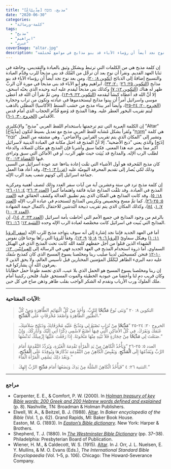 ```yaml
---
title: "مذبح، מִזְבֵּחַ [مِذْبِيْاخْ]"
date: "2020-06-30"
categories:
  - "كلمة-ورسالة"
tags:
  - "مذبح"
  - "ابراهيم"
  - "عبري"
coverImage: "altar.jpg"
description: "إن كلمة مذبح هي من الكلمات التي ترتبط وبشكل وثيق بالعبادة والتقديس، وخاصّة في ثنايا العهد القديم. ونقرأ أن نوح بعد أن ترجَّل من الفُلك قد بنى مذبحاً للرب وقدَّم العبادة والتسبيح إضافةً إلى الذبائح . ومن بعد نوح نجد أيضاً أن رؤساء الآباء قد بنو مذابح في مواضع مُختلفة."
---
```


إن كلمة مذبح هي من الكلمات التي ترتبط وبشكل وثيق بالعبادة والتقديس، وخاصّة في ثنايا العهد القديم. ونقرأ أن نوح بعد أن ترجَّل من الفُلك قد بنى مذبحاً للرب وقدَّم العبادة والتسبيح إضافةً إلى الذبائح ([تكوين ٨: ٢٠](https://biblia.com/books/ar-vandyke/Ge20.33)). ومن بعد نوح نجد أيضاً أن رؤساء الآباء قد بنو مذابح ([التكوين ٢٥: ٢٦](https://biblia.com/books/ar-vandyke/Ge26.26)؛ [٢٠: ٣٣](https://biblia.com/books/ar-vandyke/Ge20.33)). ابراهيم وهو أبو الآباء قد بنى مذبحاً في مورة لأن الربَّ ظهر له هناك ([التكوين ١٢: ٧](https://biblia.com/books/ar-vandyke/Ge12.7)) وكذلك بنى مذبحاً ليقدم عليه ابنه وحيده الذي يحبّه اسحق، إلا أنَّ الله قد أعطاه كبشاً ليقدمه ([التكوين ٢٢: ٩-١٣](https://biblia.com/books/ar-vandyke/Ge22.9-13)). ومن ثمَّ نقرأ أن الله قد أعطى موسى واسرائيل أمراً أن يبنوا مذابح ليستخدموها في عبادته وتكون من تراب وحجارة ([الخروج ٢٠: ٢٤-٢٥](https://biblia.com/books/ar-vandyke/ex20.24-25))، وأيضاً أمر ببناء مذبح من خشب السنط (الأكاسيا) المطلي بالذهب ليتم تقريب البخور العطر عليه. وهذا المذبح قد وُضع قُدَّام الحجاب الذي أمام قدس الأقداس ([الخروج ٣٠: ١-٦](https://biblia.com/books/ar-vandyke/Ex30.1-6)).

إن الكلمة العبرية التي تتم ترجمتها باستخدام اللفظ العربي ”مذبح“ والإنكليزي ”Altar“ هي كلمة ”[מִזְבֵּחַ](https://www.blueletterbible.org/lang/lexicon/lexicon.cfm?Strongs=H4196&t=KJV)“ وتُقرأ بشكل مُشابه للفظ العربي مذبح مع تعديل بسيط لتكون \[مِذْبِيْاخْ\] وتشير إلى ”المكان الذي يتم تقريب القرابين والأضاحي“. وهي مشتقه من الفعل  ”זְבֵּחַ“ \[ذَبَخ\] والذي يعني ”ذبح الأضحية“. إلا أنَّ المذبح قد احتل مكانة في العبادة الدينية لاسرائيل أكبر مما يعبر عنه هذا المعنى. فكما سبق وأشرنا فإن المذبح هو مكان للصلاة، والدعاء لطلب الرب الإله. والمذابح قد بُنِيَت حيث ظهر الرب، أو في الأماكن التي سبق وتراءى فيها ([القضاة ١٣: ٢٠](https://biblia.com/books/ar-vandyke/Jdg13.20)).  
كان مذبح المُحرقة هو أول الأشياء التي تمَّت إعادة بناءها عند عودة اسرائيل من السبي وذلك لكي يُصار إلى تقديم المحرقة اليوميّة عليه ([عزرا ٣: ١-٣](https://biblia.com/books/ar-vandyke/ezr3.1-3))، وقد أعاد هذا العمل جماعة اسرائيل إلى كونهم شعب يعبد الرب الإله.

إن كلمة مذبح ترد في ستة وعشرين آية من آيات سفر العدد وذلك لتصف أهمية ومركزية المذبح في العبادة. وقد تلقَّت المذابح عناية فائقة واهتماماً كبيراً ([العدد ٣: ٢٦](https://biblia.com/books/ar-vandyke/num3.26)؛ [٤: ١١- ٢٦](https://biblia.com/books/ar-vandyke/num4.11-26)؛ [١٨: ٥](https://biblia.com/books/ar-vandyke/num18.5)). وقد كانت المذابح هي المكان الذي يتم تطبيق العدالة وكشف الحقائق فيه ([العدد ٥: ٢٥-٢٦](https://biblia.com/books/ar-vandyke/num5.25-26)). كما تمَّ مسح وتخصيص وتكريس المذابح لتستخدم في عبادة الرب الإله ([العدد ٧: ١](https://biblia.com/books/ar-vandyke/num7.1)، [٨٤](https://biblia.com/books/ar-vandyke/nu7.84))، وكذلك المكان الذي يتم تقريب ذبيحة التدشين للاحتفال باكتمال خيمة الشهادة ([العدد ٧: ١٠](https://biblia.com/books/ar-vandyke/num7.10)).  
بالرغم من وجود المذابح في جميع الأمم التي أحاطت بأمة اسرائيل ([العدد ٢٣: ٢،](https://biblia.com/books/ar-vandyke/num22.2) [١٤](https://biblia.com/books/ar-vandyke/num22.14))، إن المذابح التي بُنيت في اسرائيل كانت مخصَّصة لعبادة الرب الإله وحده ([التثنية ١٢](https://biblia.com/books/ar-vandyke/deu12)؛ [١٦: ٢١](https://biblia.com/books/ar-vandyke/deu16.21)).

أما في العهد الجديد فإننا نجد إشارة إلى أنه سوف يتواجد مذبح للرب الإله ([سفر الرؤيا ١١: ١](https://biblia.com/books/ar-vandyke/rev11.1)) وهيكل سماويّ ([الرؤيا ٦: ٩](https://biblia.com/books/ar-vandyke/rev6.9)؛ [٨: ٥](https://biblia.com/books/ar-vandyke/rev8.5)؛ [٩: ١٣](https://biblia.com/books/ar-vandyke/rev9.13)). وفقاً للرؤيا التي رآها يوحنا فإن نفوس الشهداء الذين قتلوا من أجل حفظهم كلمة الله كانت تحت المذبح الذي في الهيكل السماوي. أما ذروة استخدام المذبح في العهد الجديد فهي في الرسالة إلى [العبرانيّين  ١٣: ١٠-١٢](https://biblia.com/books/ar-vandyke/heb13.10-13) فنحن كمسيحيّين لدينا صليب ربنا ومخلصنا يسوع المسيح الذي كان كمذبح سُفك عليه دمه البريء الطاهر ليُكَمِّل المؤمنين المختارين قبل تأسيس العالم، ولا يحق الذين لا يعرفون الله أن يشاركوا فيه.   
إن ربنا ومخلصنا يسوع المسيح هو الحمل الذي بلا عيب، الذي تجسد طوعاً حمل خطايانا وكان قريب دمٍ لنا وأعتقنا من عبودية الخطيئة والموت المستحق علينا، فلنحن ركبتينا أمام ملك الملوك ورب الأرباب ونقدم له الشكر الواجب بقلب طاهر وذهن صاح في كل حين.

---

### الآيات المفتاحية:

> التكوين ٨: ٢٠ ”وَبَنَى نُوحٌ **مَذْبَحًا** لِلرَّبِّ. وَأَخَذَ مِنْ كُلِّ الْبَهَائِمِ الطَّاهِرَةِ وَمِنْ كُلِّ الطُّيُورِ الطَّاهِرَةِ وَأَصْعَدَ مُحْرَقَاتٍ عَلَى **الْمَذْبَحِ**،“

> الخروج ٢٠: ٢٤-٢٥ ”**مَذْبَحًا** مِنْ تُرَابٍ تَصْنَعُ لِي وَتَذْبَحُ عَلَيْهِ مُحْرَقَاتِكَ وَذَبَائِحَ سَلاَمَتِكَ، غَنَمَكَ وَبَقَرَكَ. فِي كُلِّ الأَمَاكِنِ الَّتِي فِيهَا أَصْنَعُ لاسْمِي ذِكْرًا آتِي إِلَيْكَ وَأُبَارِكُكَ. وَإِنْ صَنَعْتَ لِي **مَذْبَحًا** مِنْ حِجَارَةٍ فَلاَ تَبْنِهِ مِنْهَا مَنْحُوتَةً. إِذَا رَفَعْتَ عَلَيْهَا إِزْمِيلَكَ تُدَنِّسُهَا.“

> العدد ٥: ٢٥-٢٦ ”وَيَأْخُذُ الْكَاهِنُ مِنْ يَدِ الْمَرْأَةِ تَقْدِمَةَ الْغَيْرَةِ، وَيُرَدِّدُ التَّقْدِمَةَ أَمَامَ الرَّبِّ وَيُقَدِّمُهَا إِلَى **الْمَذْبَحِ**. وَيَقْبِضُ الْكَاهِنُ مِنَ التَّقْدِمَةِ تَذْكَارَهَا وَيُوقِدُهُ عَلَى **الْمَذْبَحِ**، وَبَعْدَ ذلِكَ يَسْقِي الْمَرْأَةَ الْمَاءَ.“

> التثنية ٢٦: ٤ ”فَيَأْخُذُ الْكَاهِنُ السَّلَّةَ مِنْ يَدِكَ وَيَضَعُهَا أَمَامَ **مَذْبَحِ** الرَّبِّ إِلهِكَ.“

---

### مراجع

- Carpenter, E. E., & Comfort, P. W. (2000). In [_Holman treasury of key Bible words: 200 Greek and 200 Hebrew words defined and explained_](https://ref.ly/logosres/hlmnkybblwds?ref=Page.p+8) (p. 8). Nashville, TN: Broadman & Holman Publishers.
- Elwell, W. A., & Beitzel, B. J. (1988). [Altar](https://ref.ly/logosres/bkrencbib?ref=Page.p+62&off=973). In _Baker encyclopedia of the Bible_ (Vol. 1, p. 62). Grand Rapids, MI: Baker Book House.  
  Easton, M. G. (1893). In [_Easton’s Bible dictionary_](https://ref.ly/logosres/eastons?hw=Altar). New York: Harper & Brothers.
- Shepherd, T. J. (1880). In [_The Westminster Bible Dictionary_](https://ref.ly/logosres/wstmnstrbbldict?ref=Page.p+37&off=2626) (pp. 37–38). Philadelphia: Presbyterian Board of Publication.
- Wiener, H. M., & Caldecott, W. S. (1915). [Altar](https://ref.ly/logosres/intlbbldict1915?ref=Page.p+106&off=5068). In J. Orr, J. L. Nuelsen, E. Y. Mullins, & M. O. Evans (Eds.), _The International Standard Bible Encyclopaedia_ (Vol. 1–5, p. 106). Chicago: The Howard-Severance Company.
